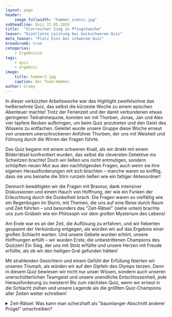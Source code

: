 ```yaml
---
layout: page
header:
    image_fullwidth: "hammer_scenic.jpg"
subheadline: Quiz 22.05.2024
title:  "Glorreicher Sieg in Pfingstwoche"
teaser: "Exzellente Leistung bei bockschwerem Quiz"
meta_teaser: "Platz Eins bei schwerem Quiz"
breadcrumb: true
categories:
    - Ergebnisse
tags:
    - quiz
    - ergebnis
image:
    title: hammer2.jpg
    caption: Der Team-Hammer
author: Gramy
---
```


In dieser verkürzten Arbeitswoche war das Highlight zweifelsohne das heißersehnte Quiz, das selbst die kürzeste Woche zu einem epischen Abenteuer machte! 
Trotz der Ferienzeit und der damit verbundenen etwas geringeren Teilnahmequote, konnten wir mit Thorben, Jonas, Jan und Alex vier tapfere Recken aufbringen, um beim Quiz anzutreten und den Geist des Wissens zu entfachen. 
Geleitet wurde unsere Gruppe diese Woche erneut von unserem unerschrockenen Anführer Thorben, der uns mit Weisheit und Führung durch die Wirren der Fragen führte.

Das Quiz begann mit einem schweren Knall, als wir direkt mit einem Bilderrätsel konfrontiert wurden, das selbst die cleversten Detektive ins Schwitzen brachte! 
Doch wir ließen uns nicht entmutigen, sondern schöpften neuen Mut aus den nachfolgenden Fragen, auch wenn sie ihre eigenen Herausforderungen mit sich brachten – manche waren so knifflig, dass sie uns beinahe die Stirn runzeln ließen wie ein faltiger Aktenordner!

Dennoch bewältigten wir die Fragen mit Bravour, dank intensiver Diskussionen und einem Hauch von Hoffnung, der wie ein Funken der Erleuchtung durch die Dunkelheit brach. Die Fragen waren so vielfältig wie ein Regenbogen im Sturm, mit Themen, die uns auf eine Reise durch Raum und Zeit führten – und besonders das "Zeit-Rätsel" (siehe unten) brachte uns zum Grübeln wie ein Philosoph vor dem großen Mysterium des Lebens!

Am Ende war es an der Zeit, die Auflösung zu erfahren, und wir fieberten gespannt der Verkündung entgegen, als würden wir auf das Ergebnis einer großen Schlacht warten. 
Und unsere Gebete wurden erhört, unsere Hoffnungen erfüllt – wir wurden Erste, die unbestrittenen Champions des Quizzen! 
Ein Sieg, der uns mit Stolz erfüllte und unsere Herzen mit Freude erfüllte, als ob wir den heiligen Gral gefunden hätten!

Mit strahlenden Gesichtern und einem Gefühl der Erfüllung feierten wir unseren Triumph, als würden wir auf den Gipfeln des Olymps tanzen. 
Denn in diesem Quiz bewiesen wir nicht nur unser Wissen, sondern auch unseren unerschütterlichen Teamgeist und unsere unendliche Entschlossenheit, jede Herausforderung zu meistern! 
Bis zum nächsten Quiz, wenn wir erneut in die Schlacht ziehen und unsere Legende als die größten Quiz-Champions aller Zeiten weiter schreiben!


<details>
    <summary>Zeit-Rätsel: Was kann man scherzhaft als "baumlanger Abschnitt anderer Prügel" umschreiben?</summary>
    Esche
</details>
